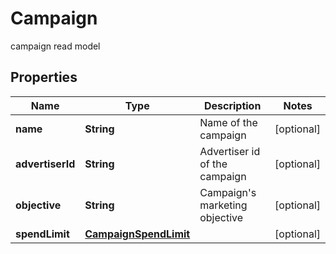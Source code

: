 

# Campaign

campaign read model

## Properties

Name | Type | Description | Notes
------------ | ------------- | ------------- | -------------
**name** | **String** | Name of the campaign |  [optional]
**advertiserId** | **String** | Advertiser id of the campaign |  [optional]
**objective** | **String** | Campaign&#39;s marketing objective |  [optional]
**spendLimit** | [**CampaignSpendLimit**](CampaignSpendLimit.md) |  |  [optional]



